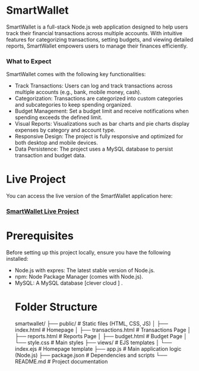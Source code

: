 # SmartWallet

SmartWallet is a full-stack Node.js web application designed to help users track their financial transactions across multiple accounts. With intuitive features for categorizing transactions, setting budgets, and viewing detailed reports, SmartWallet empowers users to manage their finances efficiently.

<h3>What to Expect</h3>

SmartWallet comes with the following key functionalities:<br>
<ul>
<li>Track Transactions: Users can log and track transactions across multiple accounts (e.g., bank, mobile money, cash).</li>

<li>Categorization: Transactions are categorized into custom categories and subcategories to keep spending organized.</li>

<li>Budget Management: Set a budget limit and receive notifications when spending exceeds the defined limit.
</li>
<li>Visual Reports: Visualizations such as bar charts and pie charts display expenses by category and account type.</li>
<li>Responsive Design: The project is fully responsive and optimized for both desktop and mobile devices.</li>
<li>Data Persistence: The project uses a MySQL database to persist transaction and budget data.</li>
</ul>

# Live Project

You can access the live version of the SmartWallet application here:
<h3><a href='https://smartwallet.onrender.com/index.html' >SmartWallet Live Project</a></h3>

# Prerequisites

Before setting up this project locally, ensure you have the following installed:
<ul>
<li>
Node.js with expres: The latest stable version of Node.js.</li>
<li>
npm: Node Package Manager (comes with Node.js).</li>
<li>
MySQL: A MySQL database [clever cloud ] .

# Folder Structure

smartwallet/
├── public/                # Static files (HTML, CSS, JS)
│   ├── index.html         # Homepage
│   ├── transactions.html  # Transactions Page
│   ├── reports.html       # Reports Page
│   ├── budget.html        # Budget Page
│   └── style.css          # Main styles
├── views/                 # EJS templates
│   └── index.ejs          # Homepage template
├── app.js                 # Main application logic (Node.js)
├── package.json           # Dependencies and scripts
└── README.md              # Project documentation

</li>
<ul>